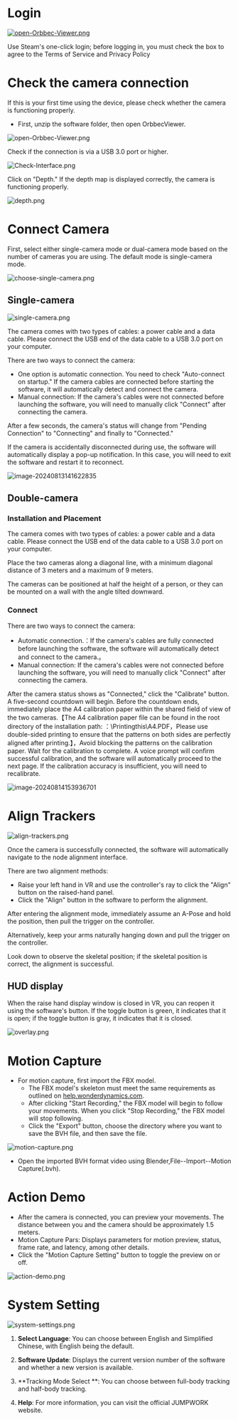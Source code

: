 # Login

[![open-Orbbec-Viewer.png](https://i.postimg.cc/C5HVCB46/open-Orbbec-Viewer.png)](https://postimg.cc/0KQ3PNFp)

Use Steam's one-click login; before logging in, you must check the box to agree to the Terms of Service and Privacy Policy

# Check the camera connection

If this is your first time using the device, please check whether the camera is functioning properly.

- First, unzip the software folder, then open OrbbecViewer.

![open-Orbbec-Viewer.png](https://i.postimg.cc/C5HVCB46/open-Orbbec-Viewer.png](https://github.com/JUMPWORK/User-Manual/blob/main/image/Check%20Interface.png))

Check if the connection is via a USB 3.0 port or higher.

![Check-Interface.png](https://i.postimg.cc/TYfxd0d8/Check-Interface.png](https://github.com/JUMPWORK/User-Manual/blob/main/image/Check%20Interface.png))

Click on "Depth." If the depth map is displayed correctly, the camera is functioning properly.

![depth.png](https://i.postimg.cc/YCSwgSLb/depth.png](https://github.com/JUMPWORK/User-Manual/blob/main/image/depth.png))

# Connect Camera

First, select either single-camera mode or dual-camera mode based on the number of cameras you are using. The default mode is single-camera mode.

![choose-single-camera.png](https://i.postimg.cc/Bb3rvZG5/choose-single-camera.png](https://github.com/JUMPWORK/User-Manual/blob/main/image/choose%20single%20camera.png))

## Single-camera

![single-camera.png](https://i.postimg.cc/QCqRKLX2/single-camera.png](https://github.com/JUMPWORK/User-Manual/blob/main/image/single%20camera.png))

The camera comes with two types of cables: a power cable and a data cable. Please connect the USB end of the data cable to a USB 3.0 port on your computer.

There are two ways to connect the camera:

- One option is automatic connection. You need to check "Auto-connect on startup." If the camera cables are connected before starting the software, it will automatically detect and connect the camera.
- Manual connection: If the camera's cables were not connected before launching the software, you will need to manually click "Connect" after connecting the camera.

After a few seconds, the camera's status will change from "Pending Connection" to "Connecting" and finally to "Connected."

If the camera is accidentally disconnected during use, the software will automatically display a pop-up notification. In this case, you will need to exit the software and restart it to reconnect.

![image-20240813141622835](C:\Users\29131\AppData\Roaming\Typora\typora-user-images\image-20240813141622835.png)

## Double-camera

### **Installation and Placement**

The camera comes with two types of cables: a power cable and a data cable. Please connect the USB end of the data cable to a USB 3.0 port on your computer.

Place the two cameras along a diagonal line, with a minimum diagonal distance of 3 meters and a maximum of 9 meters.

The cameras can be positioned at half the height of a person, or they can be mounted on a wall with the angle tilted downward.

### Connect

There are two ways to connect the camera:

- Automatic connection.：If the camera's cables are fully connected before launching the software, the software will automatically detect and connect to the camera.。
- Manual connection: If the camera's cables were not connected before launching the software, you will need to manually click "Connect" after connecting the camera.

After the camera status shows as "Connected," click the "Calibrate" button. A five-second countdown will begin. Before the countdown ends, immediately place the A4 calibration paper within the shared field of view of the two cameras.【The A4 calibration paper file can be found in the root directory of the installation path: ：\Printingthis\A4.PDF，Please use double-sided printing to ensure that the patterns on both sides are perfectly aligned after printing.】，Avoid blocking the patterns on the calibration paper. Wait for the calibration to complete. A voice prompt will confirm successful calibration, and the software will automatically proceed to the next page. If the calibration accuracy is insufficient, you will need to recalibrate.

![image-20240814153936701](C:\Users\29131\AppData\Roaming\Typora\typora-user-images\image-20240814153936701.png)



# Align Trackers

![align-trackers.png](https://i.postimg.cc/BZcWVFxm/align-trackers.png](https://github.com/JUMPWORK/User-Manual/blob/main/image/align%20trackers.png))

Once the camera is successfully connected, the software will automatically navigate to the node alignment interface.

There are two alignment methods:

- Raise your left hand in VR and use the controller's ray to click the "Align" button on the raised-hand panel.
- Click the "Align" button in the software to perform the alignment.

After entering the alignment mode, immediately assume an A-Pose and hold the position, then pull the trigger on the controller.

Alternatively, keep your arms naturally hanging down and pull the trigger on the controller.

Look down to observe the skeletal position; if the skeletal position is correct, the alignment is successful.

## HUD display

When the raise hand display window is closed in VR, you can reopen it using the software's button. If the toggle button is green, it indicates that it is open; if the toggle button is gray, it indicates that it is closed.

![overlay.png](https://i.postimg.cc/7YHv8L9w/overlay.png](https://github.com/JUMPWORK/User-Manual/blob/main/image/overlay.png))

# Motion Capture

- For motion capture, first import the FBX model.
  - The FBX model's skeleton must meet the same requirements as outlined on [help.wonderdynamics.com](https://help.wonderdynamics.com/character-creation/ai-mocap-system/markerless-motion-capture/bone-mapping-distribution-and-tpose).
  - After clicking "Start Recording," the FBX model will begin to follow your movements. When you click "Stop Recording," the FBX model will stop following.
  - Click the "Export" button, choose the directory where you want to save the BVH file, and then save the file.

![motion-capture.png](https://i.postimg.cc/8Pt21VXW/motion-capture.png](https://github.com/JUMPWORK/User-Manual/blob/main/image/motion%20capture.png))

- Open the imported BVH format video using Blender,File--Import--Motion Capture(.bvh).

# Action Demo

- After the camera is connected, you can preview your movements. The distance between you and the camera should be approximately 1.5 meters.
- Motion Capture Pars: Displays parameters for motion preview, status, frame rate, and latency, among other details.
- Click the "Motion Capture Setting" button to toggle the preview on or off.

![action-demo.png](https://i.postimg.cc/MpHhHrgL/action-demo.png](https://github.com/JUMPWORK/User-Manual/blob/main/image/action%20demo.png))

# System Setting

![system-settings.png](https://i.postimg.cc/0y4hw0sy/system-settings.png](https://github.com/JUMPWORK/User-Manual/blob/main/image/system%20settings.png))

1. **Select Language**:  You can choose between English and Simplified Chinese, with English being the default.

2. **Software Update**: Displays the current version number of the software and whether a new version is available.

3. **Tracking Mode Select **: You can choose between full-body tracking and half-body tracking.

4. **Help**: For more information, you can visit the official JUMPWORK website.







